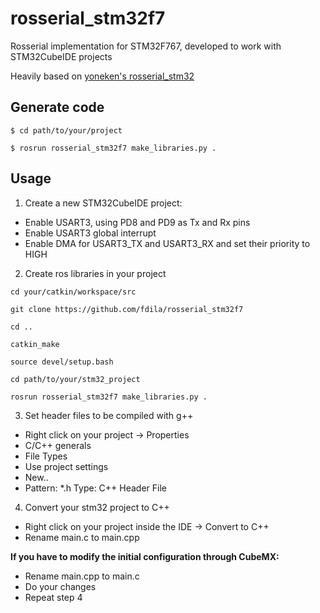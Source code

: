 # rosserial_stm32f7
Rosserial implementation for STM32F767, developed to work with STM32CubeIDE projects

Heavily based on [yoneken's rosserial_stm32](https://github.com/yoneken/rosserial_stm32)

## Generate code
```
$ cd path/to/your/project

$ rosrun rosserial_stm32f7 make_libraries.py .
```
## Usage
1. Create a new STM32CubeIDE project:
  * Enable USART3, using PD8 and PD9 as Tx and Rx pins
  * Enable USART3 global interrupt
  * Enable DMA for USART3_TX and USART3_RX and set their priority to HIGH

2. Create ros libraries in your project
```
cd your/catkin/workspace/src
```
```
git clone https://github.com/fdila/rosserial_stm32f7
```
```
cd ..
```
```
catkin_make
```
```
source devel/setup.bash
```
```
cd path/to/your/stm32_project
```
```
rosrun rosserial_stm32f7 make_libraries.py .
```
3. Set header files to be compiled with g++
  * Right click on your project -> Properties
  * C/C++ generals
  * File Types
  * Use project settings
  * New..
  * Pattern: *.h     Type: C++ Header File

4. Convert your stm32 project to C++
  * Right click on your project inside the IDE -> Convert to C++
  * Rename main.c to main.cpp

**If you have to modify the initial configuration through CubeMX:**
  * Rename main.cpp to main.c
  * Do your changes
  * Repeat step 4
